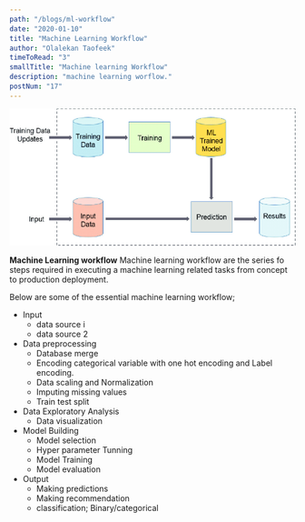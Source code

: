 ```yaml
---
path: "/blogs/ml-workflow"
date: "2020-01-10"
title: "Machine Learning Workflow"
author: "Olalekan Taofeek"
timeToRead: "3"
smallTitle: "Machine learning Workflow"
description: "machine learning worflow."
postNum: "17"
---
```


<img src="./cover_18.png"/>
<br/>

**Machine Learning workflow** Machine learning workflow are the series fo steps required in executing a machine learning related tasks from concept to production deployment.

Below are some of the essential machine learning workflow;

- Input
  - data source i
  - data source 2
- Data preprocessing
  - Database merge
  - Encoding categorical variable with one hot encoding and Label encoding.
  - Data scaling and Normalization
  - Imputing missing values
  - Train test split
- Data Exploratory Analysis
  - Data visualization
- Model Building
  - Model selection
  - Hyper parameter Tunning
  - Model Training
  - Model evaluation
- Output
  - Making predictions
  - Making recommendation
  - classification; Binary/categorical
